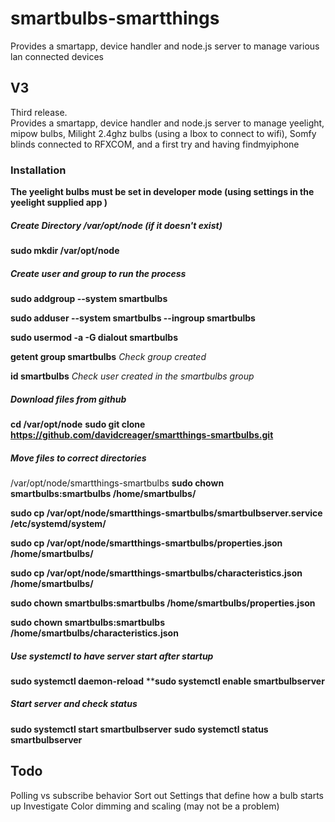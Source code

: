 # smartbulbs-smartthings
Provides a smartapp, device handler and node.js server to manage various lan connected devices
## V3
Third release.    
Provides a smartapp, device handler and node.js server to manage yeelight, mipow bulbs, Milight 2.4ghz bulbs (using a Ibox to connect to wifi), Somfy blinds connected to RFXCOM, and a first try and having findmyiphone




### Installation
**The yeelight bulbs must be set in developer mode (using settings in the yeelight supplied app )**
##### Create Directory /var/opt/node **(if it doesn't exist)**
**sudo mkdir /var/opt/node**
##### Create user and group to run the process

**sudo addgroup --system smartbulbs**

**sudo adduser --system smartbulbs --ingroup smartbulbs**

**sudo usermod -a -G dialout smartbulbs**

**getent group smartbulbs** *Check group created*

**id smartbulbs** *Check user created in the smartbulbs group*

##### Download files from github
**cd /var/opt/node**
**sudo git clone https://github.com/davidcreager/smartthings-smartbulbs.git**
##### Move files to correct directories
/var/opt/node/smartthings-smartbulbs
**sudo chown smartbulbs:smartbulbs /home/smartbulbs/**

**sudo cp /var/opt/node/smartthings-smartbulbs/smartbulbserver.service /etc/systemd/system/**

**sudo cp /var/opt/node/smartthings-smartbulbs/properties.json /home/smartbulbs/**

**sudo cp /var/opt/node/smartthings-smartbulbs/characteristics.json /home/smartbulbs/**

**sudo chown smartbulbs:smartbulbs /home/smartbulbs/properties.json**

**sudo chown smartbulbs:smartbulbs /home/smartbulbs/characteristics.json**

##### Use systemctl to have server start after startup
**sudo systemctl daemon-reload**
****sudo systemctl enable smartbulbserver**
##### Start server and check status
**sudo systemctl start smartbulbserver**
**sudo systemctl status smartbulbserver**

## Todo
Polling vs subscribe behavior
Sort out Settings that define how a bulb starts up
Investigate Color dimming and scaling (may not be a problem)




